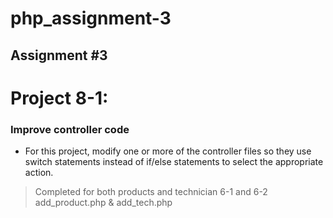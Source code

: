 # php_assignment-3
## Assignment #3

# Project 8-1:	
### Improve controller code
* For this project, modify one or more of the controller files so they use switch statements instead of if/else statements to select the appropriate action. 

> Completed for both products and technician 6-1 and 6-2
> add_product.php & add_tech.php

